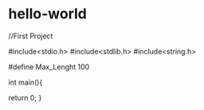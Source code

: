 # hello-world
//First Project

#include<stdio.h>
#include<stdlib.h>
#include<string.h>

#define Max_Lenght 100

int main(){

return 0;
}
